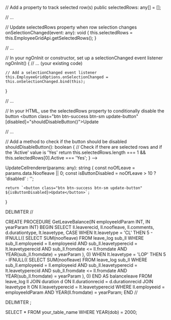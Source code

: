 // Add a property to track selected row(s)
public selectedRows: any[] = [];

// ...

// Update selectedRows property when row selection changes
onSelectionChanged(event: any): void {
    this.selectedRows = this.EmployeeGridApi.getSelectedRows();
}

// ...

// In your ngOnInit or constructor, set up a selectionChanged event listener
ngOnInit() {
    // ... (your existing code)

    // Add a selectionChanged event listener
    this.EmployeeGridOptions.onSelectionChanged = this.onSelectionChanged.bind(this);
}

// ...

// In your HTML, use the selectedRows property to conditionally disable the button
<button class="btn btn-success btn-sm update-button" [disabled]="shouldDisableButton()">Update</button>

// ...

// Add a method to check if the button should be disabled
shouldDisableButton(): boolean {
    // Check if there are selected rows and if the 'Active' value is 'Yes'
    return this.selectedRows.length === 1 && this.selectedRows[0].Active === 'Yes';
}
-->

UpdateCellrenderer(params: any): string {
    const noOfLeave = params.data.Noofleave || 0;
    const isButtonDisabled = noOfLeave > 10 ? 'disabled' : '';

    return `<button class="btn btn-success btn-sm update-button" ${isButtonDisabled}>Update</button>`;
}




DELIMITER //

CREATE PROCEDURE GetLeaveBalance(IN employeeIdParam INT, IN yearParam INT)
BEGIN
    SELECT
        ll.leaverecid,
        ll.noofleave,
        ll.comments,
        d.durationtype,
        lt.leavetype,
        CASE
            WHEN lt.leavetype = 'CL' THEN 5 - IFNULL((
                SELECT SUM(noofleave)
                FROM leave_log sub_ll
                WHERE sub_ll.employeeid = ll.employeeid
                    AND sub_ll.leavetyperecid = lt.leavetyperecid
                    AND sub_ll.fromdate <= ll.fromdate
                    AND YEAR(sub_ll.fromdate) = yearParam
            ), 0)
            WHEN lt.leavetype = 'LOP' THEN 5 - IFNULL((
                SELECT SUM(noofleave)
                FROM leave_log sub_ll
                WHERE sub_ll.employeeid = ll.employeeid
                    AND sub_ll.leavetyperecid = lt.leavetyperecid
                    AND sub_ll.fromdate <= ll.fromdate
                    AND YEAR(sub_ll.fromdate) = yearParam
            ), 0)
        END AS balanceleave
    FROM
        leave_log ll
    JOIN
        duration d ON ll.durationrecid = d.durationrecid
    JOIN
        leavetype lt ON ll.leavetyperecid = lt.leavetyperecid
    WHERE
        ll.employeeid = employeeIdParam AND YEAR(ll.fromdate) = yearParam;
END //

DELIMITER ;




SELECT *
FROM your_table_name
WHERE YEAR(dob) = 2000;

